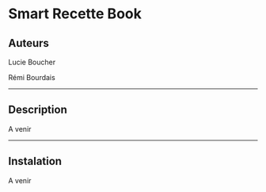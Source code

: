 # Smart Recette Book

## Auteurs

Lucie Boucher

Rémi Bourdais

----

## Description

A venir

----

## Instalation

A venir